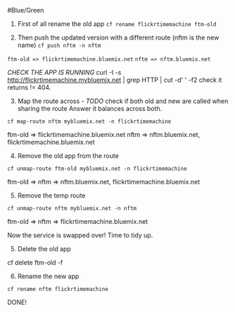 #Blue/Green

1. First of all rename the old app
 `cf rename flickrtimemachine ftm-old`

2. Then push the updated version with a different route (nftm is the new name)
 `cf push nftm -n nftm`

 `ftm-old => flickrtimemachine.bluemix.net`
 `nftm => nftm.bluemix.net`


*CHECK THE APP IS RUNNING*
curl -I -s http://flickrtimemachine.mybluemix.net | grep HTTP | cut -d' ' -f2
check it returns != 404.


3. Map the route across - *TODO* check if both old and new are called when sharing the route
Answer it balances across both.

`cf map-route nftm mybluemix.net -n flickrtimemachine`

ftm-old => flickrtimemachine.bluemix.net
nftm => nftm.bluemix.net, flickrtimemachine.bluemix.net

4. Remove the old app from the route

 `cf unmap-route ftm-old mybluemix.net -n flickrtimemachine`

 ftm-old =>
 nftm => nftm.bluemix.net, flickrtimemachine.bluemix.net


5. Remove the temp route

`cf unmap-route nftm mybluemix.net -n nftm`


ftm-old =>
nftm => flickrtimemachine.bluemix.net


Now the service is swapped over! Time to tidy up.


5. Delete the old app

cf delete ftm-old -f


6. Rename the new app

`cf rename nftm flickrtimemachine`

DONE!
